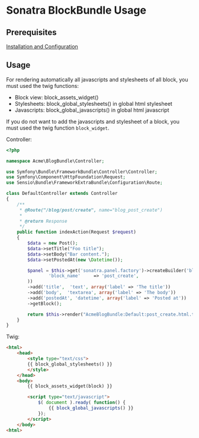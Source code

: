 Sonatra BlockBundle Usage
=========================

## Prerequisites

[Installation and Configuration](index.md)

## Usage

For rendering automatically all javascripts and stylesheets of all block, you must used the twig functions:

- Block view: block_assets_widget()
- Stylesheets: block_global_stylesheets() in global html stylesheet
- Javascripts: block_global_javascripts() in global html javascript

If you do not want to add the javascripts and stylesheet of a block, you must used the twig function `block_widget`.

Controller:

``` php
<?php

namespace Acme\BlogBundle\Controller;

use Symfony\Bundle\FrameworkBundle\Controller\Controller;
use Symfony\Component\HttpFoundation\Request;
use Sensio\Bundle\FrameworkExtraBundle\Configuration\Route;

class DefaultController extends Controller
{
    /**
     * @Route("/blog/post/create", name="blog_post_create")
     *
     * @return Response
     */
    public function indexAction(Request $request)
    {
        $data = new Post();
        $data->setTitle("Foo title");
        $data->setBody("Bar content.");
        $data->setPostedAt(new \Datetime());

        $panel = $this->get('sonatra.panel.factory')->createBuilder('block', $data, array(
                'block_name'     => 'post_create',
        ))
        ->add('title',  'text', array('label' => 'The title'))
        ->add('body',  'textarea', array('label' => 'The body'))
        ->add('postedAt', 'datetime', array('label' => 'Posted at'))
        ->getBlock();

        return $this->render("AcmeBlogBundle:Default:post_create.html.twig", array('block' => $block->createView()));
    }
}

```

Twig:

``` html
<html>
    <head>
        <style type="text/css">
        {{ block_global_stylesheets() }}
        </style>
    </head>
    <body>
        {{ block_assets_widget(block) }}

        <script type="text/javascript">
            $( document ).ready( function() {
                {{ block_global_javascripts() }}
            });
        </script>
    </body>
<html>
```
